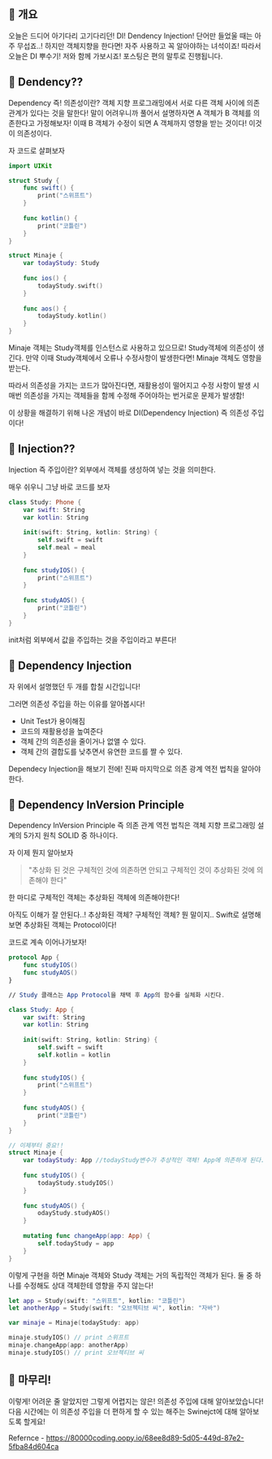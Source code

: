 ## 🍤 개요
오늘은 드디어 아기다리 고기다리던!
DI! Dendency Injection! 단어만 들었울 때는 아주 무섭죠..!
하지만 객체지향을 한다면! 자주 사용하고 꼭 알아야하는 녀석이죠!
따라서 오늘은 DI 뿌수기! 저와 함께 가보시죠!
포스팅은 편의 말투로 진행됩니다.

## 🍦 Dendency??
Dependency 즉! 의존성이란?
객체 지향 프로그래밍에서 서로 다른 객체 사이에 의존관계가 있다는 것을 말한다!
말이 어려우니까 풀어서 설명하자면 A 객체가 B 객체를 의존한다고 가정해보자! 
이때 B 객체가 수정이 되면 A 객체까지 영향을 받는 것이다! 이것이 의존성이다.

자 코드로 살펴보자
``` swift
import UIKit

struct Study {
	func swift() {
    	print("스위프트")
    }
    
    func kotlin() {
    	print("코틀린")
    }
}

struct Minaje {
	var todayStudy: Study
    
    func ios() {
    	todayStudy.swift()
    }
    
    func aos() {
    	todayStudy.kotlin()
    }
}
```
Minaje 객체는 Study객체를 인스턴스로 사용하고 있으므로! Study객체에 의존성이 생긴다.
만약 이때 Study객체에서 오류나 수정사항이 발생한다면! Minaje 객체도 영향을 받는다.

따라서 의존성을 가지는 코드가 많아진다면, 재활용성이 떨어지고 수정 사항이 발생 시 매번 의존성을 가지는 객체들을 함께 수정해 주어야하는 번거로운 문제가 발생함!

이 상황을 해결하기 위해 나온 개념이 바로 DI(Dependency Injection) 즉 의존성 주입이다!

## 🍬 Injection??
Injection 즉 주입이란?
외부에서 객체를 생성하여 넣는 것을 의미한다.

매우 쉬우니 그냥 바로 코드를 보자
``` swift
class Study: Phone {
	var swift: String
    var kotlin: String
    
    init(swift: String, kotlin: String) {
    	self.swift = swift
        self.meal = meal
    }
    
    func studyIOS() {
    	print("스위프트")
    }
    
    func studyAOS() {
    	print("코틀린")
    }
}
```
init처럼 외부에서 값을 주입하는 것을 주입이라고 부른다!

## 🧁 Dependency Injection
자 위에서 설명했던 두 개를 합칠 시간입니다!

그러면 의존성 주입을 하는 이유를 알아봅시다!
* Unit Test가 용이해짐
* 코드의 재활용성을 높여준다
* 객체 간의 의존성을 줄이거나 없앨 수 있다.
* 객체 간의 결합도를 낮추면서 유연한 코드를 짤 수 있다.

Dependecy Injection을 해보기 전에! 진짜 마지막으로
의존 광계 역전 법칙을 알아야한다.

## 🍡 Dependency InVersion Principle
Dependency InVersion Principle 즉 의존 관계 역전 법칙은 
객체 지향 프로그래밍 설계의 5가지 원칙 SOLID 중 하나이다.

자 이제 뭔지 알아보자
> "추상화 된 것은 구체적인 것에 의존하면 안되고 구체적인 것이 추상화된 것에 의존해야 한다"

한 마디로 구체적인 객체는 추상화된 객체에  의존해야한다!

아직도 이해가 잘 안된다..! 추상화된 객체? 구체적인 객체? 뭔 말이지..
Swift로 설명해보면 추상화된 객체는 Protocol이다!

코드로 계속 이어나가보자!
``` swift
protocol App {
	func studyIOS()
    func studyAOS()
}

// Study 클래스는 App Protocol을 채택 후 App의 함수를 실체화 시킨다.

class Study: App {
	var swift: String
    var kotlin: String
    
    init(swift: String, kotlin: String) {
    	self.swift = swift
        self.kotlin = kotlin
    }
    
    func studyIOS() {
    	print("스위프트")
    }
    
    func studyAOS() {
    	print("코틀린")
    }
}

// 이제부터 중요!!
struct Minaje {
	var todayStudy: App //todayStudy변수가 추상적인 객체! App에 의존하게 된다.
    
    func studyIOS() {
    	todayStudy.studyIOS()
    }
    
    func studyAOS() {
    	odayStudy.studyAOS()
    }
    
    mutating func changeApp(app: App) {
        self.todayStudy = app
    }
}
```
이렇게 구현을 하면 Minaje 객체와 Study 객체는 거의 독립적인 객체가 된다.
둘 중 하나를 수정해도 상대 객체한테 영향을 주지 않는다!
``` swift
let app = Study(swift: "스위프트", kotlin: "코틀린")
let anotherApp = Study(swift: "오브젝티브 씨", kotlin: "자바")

var minaje = Minaje(todayStudy: app)

minaje.studyIOS() // print 스위프트
minaje.changeApp(app: anotherApp)
minaje.studyIOS() // print 오브젝티브 씨
```

## 🍯 마무리!
이렇게! 어려운 줄 알았지만 그렇게 어렵지는 않은! 의존성 주입에 대해 알아보았습니다!
다음 시간에는 이 의존성 주입을 더 편하게 할 수 있는 해주는 Swinejct에 대해 알아보도록 할게요!

Refernce - https://80000coding.oopy.io/68ee8d89-5d05-449d-87e2-5fba84d604ca